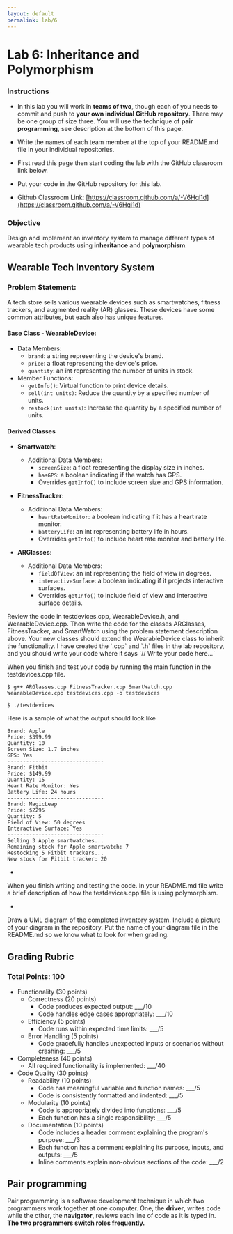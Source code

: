 ```yaml
---
layout: default
permalink: lab/6
---
```


# Lab 6: Inheritance and Polymorphism

### Instructions
* In this lab you will work in **teams of two**, though each of you needs to commit and push to **your own individual GitHub repository**. There may be one group of size three. You will use the technique of **pair programming**, see description at the bottom of this page.

* Write the names of each team member at the top of your README.md file in your individual repositories. 

* First read this page then start coding the lab with the GitHub classroom link below.

* Put your code in the GitHub repository for this lab.

* Github Classroom Link: [https://classroom.github.com/a/-V6Hqi1d](https://classroom.github.com/a/-V6Hqi1d)


### Objective
Design and implement an inventory system to manage different types of wearable tech products using __inheritance__ and __polymorphism__.

## Wearable Tech Inventory System

### Problem Statement:
A tech store sells various wearable devices such as smartwatches, fitness trackers, and augmented reality (AR) glasses. These devices have some common attributes, but each also has unique features.

#### Base Class - __WearableDevice__:

- Data Members:
   - `brand`: a string representing the device's brand.
   - `price`: a float representing the device's price.
   - `quantity`: an int representing the number of units in stock.
- Member Functions:
   - `getInfo()`: Virtual function to print device details.
   - `sell(int units)`: Reduce the quantity by a specified number of units.
   - `restock(int units)`: Increase the quantity by a specified number of units.


#### Derived Classes

- __Smartwatch__:
   - Additional Data Members:
      - `screenSize`: a float representing the display size in inches.
      - `hasGPS`: a boolean indicating if the watch has GPS.
      - Overrides `getInfo()` to include screen size and GPS information.

- __FitnessTracker__:
   - Additional Data Members:
      - `heartRateMonitor`: a boolean indicating if it has a heart rate monitor.
      - `batteryLife`: an int representing battery life in hours.
      - Overrides `getInfo()` to include heart rate monitor and battery life.

- __ARGlasses__:
   - Additional Data Members:
      - `fieldOfView`: an int representing the field of view in degrees.
      - `interactiveSurface`: a boolean indicating if it projects interactive surfaces.
      - Overrides `getInfo()` to include field of view and interactive surface details.

<div class="requirement">
Review the code in testdevices.cpp, WearableDevice.h, and WearableDevice.cpp.  Then write the code for the classes ARGlasses, FitnessTracker, and SmartWatch using the problem statement description above.  Your new classes should extend the WearableDevice class to inherit the functionality. I have created the `.cpp` and `.h` files in the lab repository, and you should write your code where it says `// Write your code here...`

When you finish and test your code by running the main function in the testdevices.cpp file.

```shell
$ g++ ARGlasses.cpp FitnessTracker.cpp SmartWatch.cpp WearableDevice.cpp testdevices.cpp -o testdevices

$ ./testdevices 
```

Here is a sample of what the output should look like
```
Brand: Apple
Price: $399.99
Quantity: 10
Screen Size: 1.7 inches
GPS: Yes
-------------------------------
Brand: Fitbit
Price: $149.99
Quantity: 15
Heart Rate Monitor: Yes
Battery Life: 24 hours
-------------------------------
Brand: MagicLeap
Price: $2295
Quantity: 5
Field of View: 50 degrees
Interactive Surface: Yes
-------------------------------
Selling 3 Apple smartwatches...
Remaining stock for Apple smartwatch: 7
Restocking 5 Fitbit trackers...
New stock for Fitbit tracker: 20
```
</div>

+

<div class="requirement">
When you finish writing and testing the code. In your README.md file write a brief description of how the testdevices.cpp file is using polymorphism. 
</div>

+

<div class="requirement">
Draw a UML diagram of the completed inventory system.  Include a picture of your diagram in the repository. Put the name of your diagram file in the README.md so we know what to look for when grading.
</div>


## Grading Rubric

### Total Points: 100

- Functionality (30 points)
   - Correctness (20 points)
      - Code produces expected output: ___/10
      - Code handles edge cases appropriately: ___/10
   - Efficiency (5 points)
      - Code runs within expected time limits: ___/5
   - Error Handling (5 points)
      - Code gracefully handles unexpected inputs or scenarios without crashing: ___/5
- Completeness (40 points)
   - All required functionality is implemented: ___/40
- Code Quality (30 points)
    - Readability (10 points)
        - Code has meaningful variable and function names: ___/5
        - Code is consistently formatted and indented: ___/5
    - Modularity (10 points)
        - Code is appropriately divided into functions: ___/5
        - Each function has a single responsibility: ___/5
    - Documentation (10 points)
        - Code includes a header comment explaining the program's purpose: ___/3
        - Each function has a comment explaining its purpose, inputs, and outputs: ___/5
        - Inline comments explain non-obvious sections of the code: ___/2


## Pair programming

Pair programming is a software development technique in which two programmers work together at one computer. One, the **driver**, writes code while the other, the **navigator**, reviews each line of code as it is typed in. **The two programmers switch roles frequently.**

